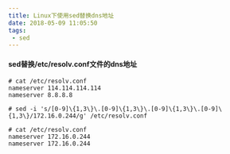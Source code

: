 ```yaml
---
title: Linux下使用sed替换dns地址
date: 2018-05-09 11:05:50
tags:
 - sed
---
```



#### sed替换/etc/resolv.conf文件的dns地址

```
# cat /etc/resolv.conf
nameserver 114.114.114.114
nameserver 8.8.8.8

# sed -i 's/[0-9]\{1,3\}\.[0-9]\{1,3\}\.[0-9]\{1,3\}\.[0-9]\{1,3\}/172.16.0.244/g' /etc/resolv.conf

# cat /etc/resolv.conf
nameserver 172.16.0.244
nameserver 172.16.0.244
```
